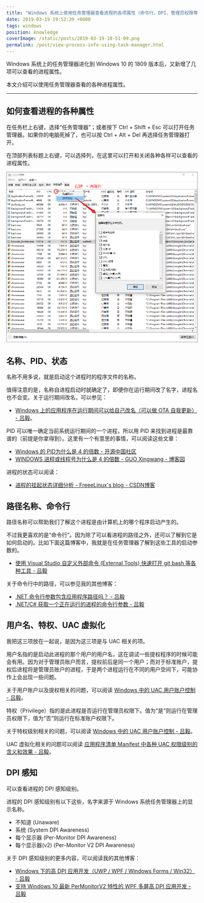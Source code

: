 ```yaml
---
title: "Windows 系统上使用任务管理器查看进程的各项属性（命令行、DPI、管理员权限等）"
date: 2019-03-19 19:52:39 +0800
tags: windows
position: knowledge
coverImage: /static/posts/2019-03-19-18-51-09.png
permalink: /post/view-process-info-using-task-manager.html
---
```


Windows 系统上的任务管理器进化到 Windows 10 的 1809 版本后，又新增了几项可以查看的进程属性。

本文介绍可以使用任务管理器查看的各种进程属性。

---

<div id="toc"></div>

## 如何查看进程的各种属性

在任务栏上右键，选择“任务管理器”；或者按下 Ctrl + Shift + Esc 可以打开任务管理器。如果你的电脑死掉了，也可以按 Ctrl + Alt + Del 再选择任务管理器打开。

在顶部列表标题上右键，可以选择列，在这里可以打开和关闭各种各样可以查看的进程属性。

![任务管理器，选择列](/static/posts/2019-03-19-18-51-09.png)

## 名称、PID、状态

名称不用多说，就是启动这个进程时的程序文件的名称。

值得注意的是，名称自进程启动时就确定了，即便你在运行期间改了名字，进程名也不会变。关于运行期间改名，可以参见：

- [Windows 上的应用程序在运行期间可以给自己改名（可以做 OTA 自我更新） - 吕毅](/post/rename-executable-self-when-running)。

PID 可以唯一确定当前系统运行期间的一个进程，所以用 PID 来找到进程是最靠谱的（前提是你拿得到）。这里有一个有意思的事情，可以阅读这些文章：

- [Windows 的 PID为什么是 4 的倍数 - 开源中国社区](https://www.oschina.net/question/23734_29378)
- [WINDOWS 进程或线程号为什么是 4 的倍数 - GUO Xingwang - 博客园](http://www.cnblogs.com/Thriving-Country/archive/2011/09/18/2180143.html)

进程的状态可以阅读：

- [进程的挂起状态详细分析 - FreeeLinux's blog - CSDN博客](https://blog.csdn.net/freeelinux/article/details/53562592)

## 路径名称、命令行

路径名称可以帮助我们了解这个进程是由计算机上的哪个程序启动产生的。

不过我更喜欢的是“命令行”。因为除了可以看进程的路径之外，还可以了解到它是如何启动的。比如下面这篇博客中，我就是在任务管理器了解到这些工具的启动参数的。

- [使用 Visual Studio 自定义外部命令 (External Tools) 快速打开 git bash 等各种工具 - 吕毅](/post/customize-external-tools-for-visual-studio)

关于命令行中的路径，可以参见我的其他博客：

- [.NET 命令行参数包含应用程序路径吗？ - 吕毅](/post/when-will-the-command-line-args-contain-the-executable-path)
- [.NET/C# 获取一个正在运行的进程的命令行参数 - 吕毅](/post/get-command-line-for-a-running-process)

## 用户名、特权、UAC 虚拟化

我把这三项放在一起说，是因为这三项是与 UAC 相关的项。

用户名指的是启动此进程的那个用户的用户名，这在调试一些提权程序的时候可能会有用。因为对于管理员账户而言，提权前后是同一个用户；而对于标准账户，提权后进程将是管理员账户的进程，于是两个进程运行在不同的用户空间下，可能协作上会出现一些问题。

关于用户账户以及提权相关的问题，可以阅读 [Windows 中的 UAC 用户账户控制 - 吕毅](/post/windows-user-account-control)。

特权（Privilege）指的是此进程是否运行在管理员权限下。值为“是”则运行在管理员权限下，值为“否”则运行在标准账户权限下。

关于特权级别相关的问题，可以阅读 [Windows 中的 UAC 用户账户控制 - 吕毅](/post/windows-user-account-control)。

UAC 虚拟化相关的问题可以阅读 [应用程序清单 Manifest 中各种 UAC 权限级别的含义和效果 - 吕毅](/post/requested-execution-level-of-application-manifest)。

## DPI 感知

可以查看进程的 DPI 感知级别。

进程的 DPI 感知级别有以下这些，名字来源于 Windows 系统任务管理器上的显示名称。

- 不知道 (Unaware)
- 系统 (System DPI Awareness)
- 每个显示器 (Per-Monitor DPI Awareness)
- 每个显示器(v2) (Per-Monitor V2 DPI Awareness)

关于 DPI 感知级别的更多内容，可以阅读我的其他博客：

- [Windows 下的高 DPI 应用开发（UWP / WPF / Windows Forms / Win32） - 吕毅](/post/windows-high-dpi-development)
- [支持 Windows 10 最新 PerMonitorV2 特性的 WPF 多屏高 DPI 应用开发 - 吕毅](/post/windows-high-dpi-development-for-wpf)


